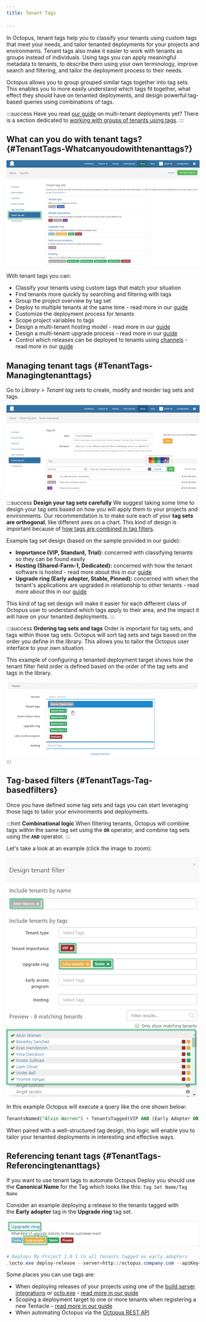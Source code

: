 ```yaml
---
title: Tenant Tags

---
```



In Octopus, tenant tags help you to classify your tenants using custom tags that meet your needs, and tailor tenanted deployments for your projects and environments. Tenant tags also make it easier to work with tenants as groups instead of individuals. Using tags you can apply meaningful metadata to tenants, to describe them using your own terminology, improve search and filtering, and tailor the deployment process to their needs.


Octopus allows you to group grouped similar tags together into tag sets. This enables you to more easily understand which tags fit together, what effect they should have on tenanted deployments, and design powerful tag-based queries using combinations of tags.

:::success
Have you read [our guide](/docs/guides/multi-tenant-deployments/multi-tenant-deployment-guide/index.md) on multi-tenant deployments yet? There is a section dedicated to [working with groups of tenants using tags](/docs/guides/multi-tenant-deployments/multi-tenant-deployment-guide/working-with-groups-of-tenants-using-tags.md).
:::

## What can you do with tenant tags? {#TenantTags-Whatcanyoudowithtenanttags?}


![](/docs/images/5670003/5865643.png "width=500")


With tenant tags you can:

- Classify your tenants using custom tags that match your situation
- Find tenants more quickly by searching and filtering with tags
- Group the project overview by tag set
- Deploy to multiple tenants at the same time - read more in our [guide](/docs/guides/multi-tenant-deployments/multi-tenant-deployment-guide/designing-a-multi-tenant-upgrade-process.md)
- Customize the deployment process for tenants
- Scope project variables to tags
- Design a multi-tenant hosting model - read more in our [guide](/docs/guides/multi-tenant-deployments/multi-tenant-deployment-guide/designing-a-multi-tenant-hosting-model.md)
- Design a multi-tenant upgrade process - read more in our [guide](/docs/guides/multi-tenant-deployments/multi-tenant-deployment-guide/designing-a-multi-tenant-upgrade-process.md)
- Control which releases can be deployed to tenants using [channels](/docs/key-concepts/projects/channels.md) - read more in our [guide](/docs/guides/multi-tenant-deployments/multi-tenant-deployment-guide/designing-a-multi-tenant-upgrade-process.md)


## Managing tenant tags {#TenantTags-Managingtenanttags}


Go to *Library > Tenant tag sets* to create, modify and reorder tag sets and tags.


![](/docs/images/5670003/5865644.png "width=500")

:::success
**Design your tag sets carefully**
We suggest taking some time to design your tag sets based on how you will apply them to your projects and environments. Our recommendation is to make sure each of your **tag sets are orthogonal**, like different axes on a chart. This kind of design is important because of [how tags are combined in tag filters](/docs/key-concepts/tenants/tenant-tags.md).


Example tag set design (based on the sample provided in our guide):

- **Importance (VIP, Standard, Trial):** concerned with classifying tenants so they can be found easily
- **Hosting (Shared-Farm-1, Dedicated):** concerned with how the tenant software is hosted - read more about this in our [guide](/docs/guides/multi-tenant-deployments/multi-tenant-deployment-guide/designing-a-multi-tenant-hosting-model.md)
- **Upgrade ring (Early adopter, Stable, Pinned):** concerned with when the tenant's applications are upgraded in relationship to other tenants - read more about this in our [guide](/docs/guides/multi-tenant-deployments/multi-tenant-deployment-guide/designing-a-multi-tenant-upgrade-process.md)



This kind of tag set design will make it easier for each different class of Octopus user to understand which tags apply to their area, and the impact it will have on your tenanted deployments.
:::

:::success
**Ordering tag sets and tags**
Order is important for tag sets, and tags within those tag sets. Octopus will sort tag sets and tags based on the order you define in the library. This allows you to tailor the Octopus user interface to your own situation.


This example of configuring a tenanted deployment target shows how the tenant filter field order is defined based on the order of the tag sets and tags in the library.


![](/docs/images/5670003/5865645.png "width=500")
:::

## Tag-based filters {#TenantTags-Tag-basedfilters}


Once you have defined some tag sets and tags you can start leveraging those tags to tailor your environments and deployments.

:::hint
**Combinational logic**
When filtering tenants, Octopus will combine tags within the same tag set using the **`OR`** operator, and combine tag sets using the **`AND`** operator.
:::


Let's take a look at an example (click the image to zoom):


![](/docs/images/5670003/5865646.png "width=300")


In this example Octopus will execute a query like the one shown below:

```sql
TenantsNamed("Alvin Warren") + TenantsTagged(VIP AND (Early Adopter OR Stable))
```


When paired with a well-structured tag design, this logic will enable you to tailor your tenanted deployments in interesting and effective ways.

## Referencing tenant tags {#TenantTags-Referencingtenanttags}


If you want to use tenant tags to automate Octopus Deploy you should use the **Canonical Name** for the Tag which looks like this: `Tag Set Name/Tag Name`


Consider an example deploying a release to the tenants tagged with the **Early adopter** tag in the **Upgrade ring** tag set.


![](/docs/images/5670003/5865679.png)

```powershell
# Deploys My Project 1.0.1 to all tenants tagged as early adopters
.\octo.exe deploy-release --server=http://octopus.company.com --apiKey=API-1234567890123456 --project="My Project" --version="1.0.1" --tenantTag="Upgrade ring/Early adopter"
```


Some places you can use tags are:

- When deploying releases of your projects using one of the [build server integrations](/docs/api-and-integration/index.md) or [octo.exe](/docs/api-and-integration/octo.exe-command-line/deploying-releases.md) - [read more in our guide](/docs/guides/multi-tenant-deployments/multi-tenant-deployment-guide/deploying-a-simple-multi-tenant-project.md)
- Scoping a deployment target to one or more tenants when registering a new Tentacle - [read more in our guide](/docs/guides/multi-tenant-deployments/multi-tenant-deployment-guide/designing-a-multi-tenant-hosting-model.md)
- When automating Octopus via the [Octopus REST API](/docs/api-and-integration/octopus-rest-api.md)
